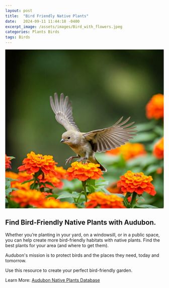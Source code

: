 ```yaml
---
layout: post
title:  "Bird Friendly Native Plants"
date:   2024-09-11 11:44:18 -0400
excerpt_image: /assets/images/Bird_with_flowers.jpeg
categories: Plants Birds
tags: Birds
---
```


<img src="/assets/images/Bird_with_flowers.jpeg">

## Find Bird-Friendly Native Plants with Audubon.

Whether you’re planting in your yard, on a windowsill, or in a public space, you can help create more bird-friendly habitats with native plants. Find the best plants for your area (and where to get them).

Audubon's mission is to protect birds and the places they need, today and tomorrow.

Use this resource to create your perfect bird-friendly garden.

Learn More: [Audubon Native Plants Database](https://www.audubon.org/native-plants?)